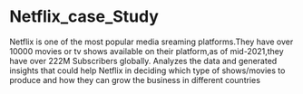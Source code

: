 # Netflix_case_Study
Netflix is one of the most popular media sreaming platforms.They have over 10000 movies or tv shows available on their platform,as of mid-2021,they have over 222M Subscribers globally.
Analyzes the data and generated insights that could help Netflix in deciding which type of shows/movies to produce and how they can grow the business in different countries
